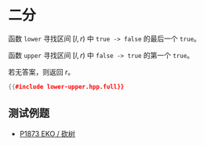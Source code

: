 # 二分

函数 `lower` 寻找区间 $[l, r)$ 中 `true -> false` 的最后一个 `true`。

函数 `upper` 寻找区间 $[l, r)$ 中 `false -> true` 的第一个 `true`。

若无答案，则返回 $r$。

```cpp
{{#include lower-upper.hpp.full}}
```

## 测试例题

- [P1873 EKO / 砍树](https://www.luogu.com.cn/problem/P1873)

